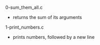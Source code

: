 0-sum_them_all.c
* returns the sum of its arguments

1-print_numbers.c
* prints numbers, followed by a new line


